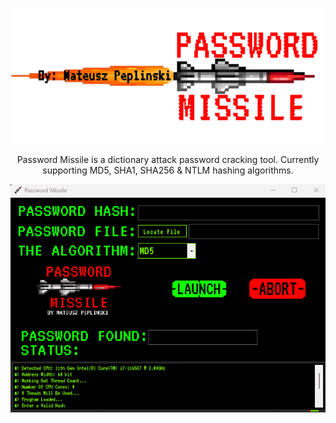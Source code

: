 
<p align="center">
  <img width="600" src="src/resources/graphicsResources/githubLogo.png" alt="mainIcon">
</p>
<p align="center">
  Password Missile is a dictionary attack password cracking tool. 
  Currently supporting MD5, SHA1, SHA256 & NTLM hashing algorithms. 
</p>
<p align="center">
  <img width="600" src="src/resources/graphicsResources/passwordMissileDemo.gif" alt="mainScreenGIF">
</p>
